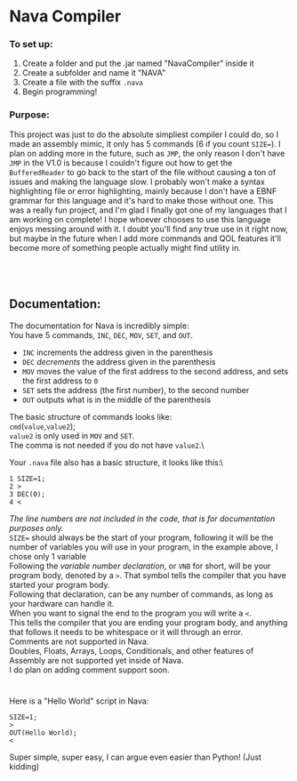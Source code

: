 # Nava Compiler

### To set up:
1. Create a folder and put the .jar named "NavaCompiler" inside it
2. Create a subfolder and name it "NAVA"
3. Create a file with the suffix `.nava`
4. Begin programming!

### Purpose:
This project was just to do the absolute simpliest compiler I could do, so I made an assembly mimic, it only has 5 commands (6 if you count `SIZE=`).
I plan on adding more in the future, such as `JMP`, the only reason I don't have `JMP` in the V1.0 is because I couldn't figure out how to get the `BufferedReader` to go back to the start of the file without causing a ton of issues and making the language slow.
I probably won't make a syntax highlighting file or error highlighting, mainly because I don't have a EBNF grammar for this language and it's hard to make those without one. 
This was a really fun project, and I'm glad I finally got one of my languages that I am working on complete!
I hope whoever chooses to use this language enjoys messing around with it.
I doubt you'll find any true use in it right now, but maybe in the future when I add more commands and QOL features it'll become more of something people actually might find utility in.
<br/>
<br/>
<br/>
<br/>
## Documentation:

The documentation for Nava is incredibly simple:\
You have 5 commands, `INC`, `DEC`, `MOV`, `SET`, and `OUT`.
- `INC` increments the address given in the parenthesis
- `DEC` *decrements* the address given in the parenthesis
- `MOV` moves the value of the first address to the second address, and sets the first address to `0`
- `SET` sets the address (the first number), to the second number
- `OUT` outputs what is in the middle of the parenthesis

The basic structure of commands looks like:\
`cmd`(`value`,`value2`);\
`value2` is only used in `MOV` and `SET`.\
The comma is not needed if you do not have `value2`.\

Your `.nava` file also has a basic structure, it looks like this:\
```
1 SIZE=1;
2 >
3 DEC(0);
4 <
```
*The line numbers are not included in the code, that is for documentation purposes only.* \
`SIZE=` should always be the start of your program, following it will be the number of variables you will use in your program, in the example above, I chose only 1 variable\
Following the *variable number declaration*, or `VNB` for short, will be your program body, denoted by a `>`. That symbol tells the compiler that you have started your program body.\
Following that declaration, can be any number of commands, as long as your hardware can handle it.\
When you want to signal the end to the program you will write a `<`.\
This tells the compiler that you are ending your program body, and anything that follows it needs to be whitespace or it will through an error.\
Comments are not supported in Nava.\
Doubles, Floats, Arrays, Loops, Conditionals, and other features of Assembly are not supported yet inside of Nava.\
I do plan on adding comment support soon.
# 
Here is a "Hello World" script in Nava:
```
SIZE=1;
>
OUT(Hello World);
<
```
Super simple, super easy, I can argue even easier than Python! (Just kidding)